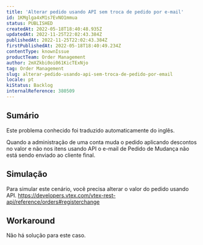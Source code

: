 ```yaml
---
title: 'Alterar pedido usando API sem troca de pedido por e-mail'
id: 1KMglga4xM1s7EvNO1mmua
status: PUBLISHED
createdAt: 2022-05-18T18:40:48.935Z
updatedAt: 2022-11-25T22:02:43.384Z
publishedAt: 2022-11-25T22:02:43.384Z
firstPublishedAt: 2022-05-18T18:40:49.234Z
contentType: knownIssue
productTeam: Order Management
author: 2mXZkbi0oi061KicTExNjo
tag: Order Management
slug: alterar-pedido-usando-api-sem-troca-de-pedido-por-email
locale: pt
kiStatus: Backlog
internalReference: 380509
---
```


## Sumário

<div class="alert alert-info">
  <p>Este problema conhecido foi traduzido automaticamente do inglês.</p>
</div>


Quando a administração de uma conta muda o pedido aplicando descontos no valor e não nos itens usando API o e-mail de Pedido de Mudança não está sendo enviado ao cliente final.



## Simulação



Para simular este cenário, você precisa alterar o valor do pedido usando API.
https://developers.vtex.com/vtex-rest-api/reference/orders#registerchange



## Workaround


Não há solução para este caso.


